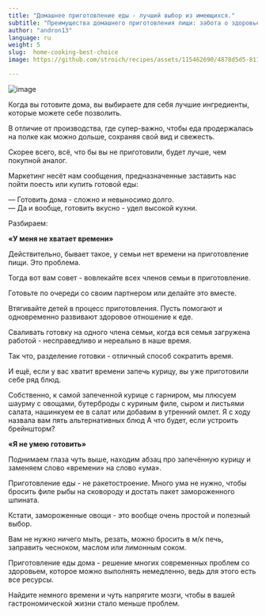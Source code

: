 ```yaml
---
title: "Домашнее приготовление еды - лучший выбор из имеющихся."
subtitle: "Преимущества домашнего приготовления пищи: забота о здоровье через выбор качественных ингредиентов."
author: "andron13"
language: ru
weight: 5
slug:  home-cooking-best-choice
image: https://github.com/stroich/recipes/assets/115462690/4878d5d5-8112-4d04-ae42-67c30961769c

---
```


![image](https://github.com/stroich/recipes/assets/115462690/4878d5d5-8112-4d04-ae42-67c30961769c)


Когда вы готовите дома, вы выбираете для себя лучшие ингредиенты, которые можете себе позволить.

В отличие от производства, где супер-важно, чтобы еда продержалась на полке как можно дольше, сохраняя свой вид и свежесть.

Скорее всего, всё, что бы вы не приготовили, будет лучше, чем покупной аналог.

Маркетинг несёт нам сообщения, предназначенные заставить нас пойти поесть или купить готовой еды:

— Готовить дома - сложно и невыносимо долго.   
— Да и вообще, готовить вкусно - удел высокой кухни.

Разбираем:

**«У меня не хватает времени»**

Действительно, бывает такое, у семьи нет времени на приготовление пищи. Это проблема.

Тогда вот вам совет - вовлекайте всех членов семьи в приготовление.

Готовьте по очереди со своим партнером или делайте это вместе.

Втягивайте детей в процесс приготовления. Пусть помогают и одновременно развивают здоровое отношение к еде.

Сваливать готовку на одного члена семьи, когда вся семья загружена работой - несправедливо и нереально в наше время.

Так что, разделение готовки - отличный способ сократить время.

И ещё, если у вас хватит времени запечь курицу, вы уже приготовили себе ряд блюд.

Собственно, к самой запеченной курице с гарниром, мы плюсуем шаурму с овощами, бутерброды с куриным филе, сыром и листьями салата, нашинкуем ее в салат или добавим в утренний омлет.
Я с ходу назвала вам пять альтернативных блюд
А что будет, если устроить брейншторм?

**«Я не умею готовить»**

Поднимаем глаза чуть выше, находим абзац про запечённую курицу и заменяем слово «времени» на слово «ума».

Приготовление еды - не ракетостроение.
Много ума не нужно, чтобы бросить филе рыбы на сковороду и достать пакет замороженного шпината.

Кстати, замороженные овощи - это вообще очень простой и полезный выбор.

Вам не нужно ничего мыть, резать, можно бросить в м/к печь, заправить чесноком, маслом или лимонным соком.    
    
Приготовление еды дома - решение многих современных проблем со здоровьем, которое можно выполнять немедленно, ведь для этого есть все ресурсы.

Найдите немного времени и чуть напрягите мозги, чтобы в вашей гастрономической жизни стало меньше проблем.
